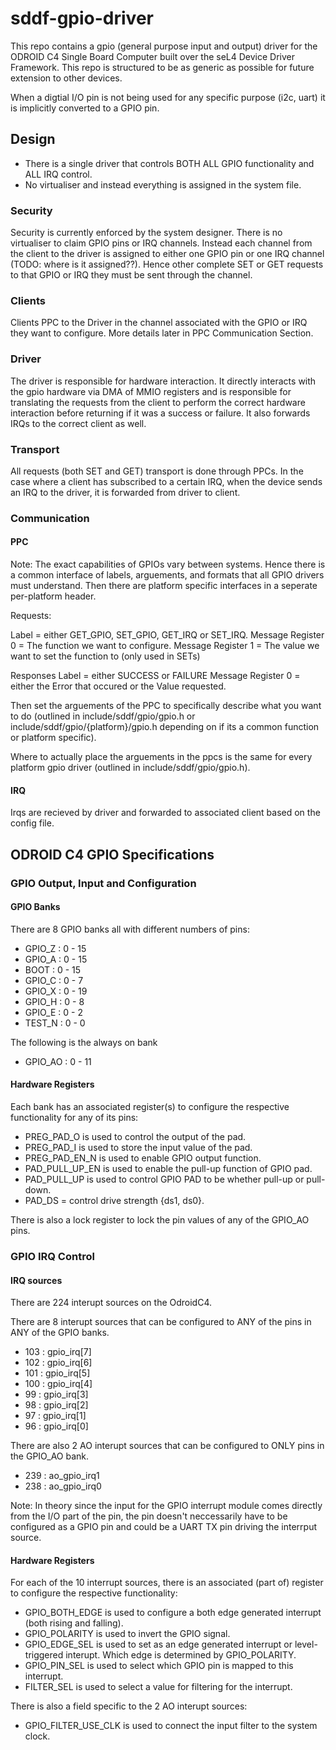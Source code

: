 <!--
    Copyright 2024, UNSW

    SPDX-License-Identifier: BSD-2-Clause
-->

# sddf-gpio-driver

This repo contains a gpio (general purpose input and output) driver for the ODROID C4 Single Board Computer built over the seL4 Device Driver Framework. This repo is structured to be as generic as possible for future extension to other devices.

When a digtial I/O pin is not being used for any specific purpose (i2c, uart) it is implicitly converted to a GPIO pin.

## Design
- There is a single driver that controls BOTH ALL GPIO functionality and ALL IRQ control.
- No virtualiser and instead everything is assigned in the system file.

### Security
Security is currently enforced by the system designer. There is no virtualiser to claim GPIO pins or IRQ channels.
Instead each channel from the client to the driver is assigned to either one GPIO pin or one IRQ channel (TODO: where is it assigned??).
Hence other complete SET or GET requests to that GPIO or IRQ they must be sent through the channel.

### Clients
Clients PPC to the Driver in the channel associated with the GPIO or IRQ they want to configure.
More details later in PPC Communication Section.

### Driver
The driver is responsible for hardware interaction. It directly interacts with the gpio hardware via DMA of MMIO registers
and is responsible for translating the requests from the client to perform the correct hardware interaction
before returning if it was a success or failure. It also forwards IRQs to the correct client as well.

### Transport
All requests (both SET and GET) transport is done through PPCs.
In the case where a client has subscribed to a certain IRQ,  when the device sends an IRQ to the driver, it is forwarded from driver to client.

### Communication

#### PPC
Note: The exact capabilities of GPIOs vary between systems.
Hence there is a common interface of labels, arguements, and formats that all GPIO drivers must understand.
Then there are platform specific interfaces in a seperate per-platform header.

Requests:

Label = either GET_GPIO, SET_GPIO, GET_IRQ or SET_IRQ.
Message Register 0 = The function we want to configure.
Message Register 1 = The value we want to set the function to (only used in SETs)

Responses
Label = either SUCCESS or FAILURE
Message Register 0 = either the Error that occured or the Value requested.

Then set the arguements of the PPC to specifically describe what you want to do
(outlined in include/sddf/gpio/gpio.h or include/sddf/gpio/{platform}/gpio.h depending on if its a common function or platform specific).

Where to actually place the arguements in the ppcs is the same for every platform gpio driver
(outlined in include/sddf/gpio/gpio.h).

#### IRQ
Irqs are recieved by driver and forwarded to associated client based on the config file.

## ODROID C4 GPIO Specifications

### GPIO Output, Input and Configuration

#### GPIO Banks
There are 8 GPIO banks all with different numbers of pins:
- GPIO_Z : 0 - 15
- GPIO_A : 0 - 15
- BOOT   : 0 - 15
- GPIO_C : 0 - 7
- GPIO_X : 0 - 19
- GPIO_H : 0 - 8
- GPIO_E : 0 - 2
- TEST_N : 0 - 0

The following is the always on bank
- GPIO_AO : 0 - 11

#### Hardware Registers
Each bank has an associated register(s) to configure the respective functionality for any of its pins:
- PREG_PAD_O is used to control the output of the pad.
- PREG_PAD_I is used to store the input value of the pad.
- PREG_PAD_EN_N is used to enable GPIO output function.
- PAD_PULL_UP_EN is used to enable the pull-up function of GPIO pad.
- PAD_PULL_UP is used to control GPIO PAD to be whether pull-up or pull-down.
- PAD_DS = control drive strength {ds1, ds0}.

There is also a lock register to lock the pin values of any of the GPIO_AO pins.

### GPIO IRQ Control

#### IRQ sources
There are 224 interupt sources on the OdroidC4.

There are 8 interupt sources that can be configured to ANY of the pins in ANY of the GPIO banks.

- 103 : gpio_irq[7]
- 102 : gpio_irq[6]
- 101 : gpio_irq[5]
- 100 : gpio_irq[4]
- 99  : gpio_irq[3]
- 98  : gpio_irq[2]
- 97  : gpio_irq[1]
- 96  : gpio_irq[0]

There are also 2 AO interupt sources that can be configured to ONLY pins in the GPIO_AO bank.

- 239 : ao_gpio_irq1
- 238 : ao_gpio_irq0

Note: In theory since the input for the GPIO interrupt module comes directly from the I/O part of the pin, the pin doesn't neccessarily have to be configured as a GPIO pin and could be a UART TX pin driving the interrput source.

#### Hardware Registers
For each of the 10 interrupt sources, there is an associated (part of) register to configure the respective functionality:
- GPIO_BOTH_EDGE is used to configure a both edge generated interrupt (both rising and falling).
- GPIO_POLARITY is used to invert the GPIO signal.
- GPIO_EDGE_SEL is used to set as an edge generated interrupt or level-triggered interupt. Which edge is determined by GPIO_POLARITY.
- GPIO_PIN_SEL is used to select which GPIO pin is mapped to this interrupt.
- FILTER_SEL is used to select a value for filtering for the interrupt.

There is also a field specific to the 2 AO interupt sources:
- GPIO_FILTER_USE_CLK is used to connect the input filter to the system clock.
